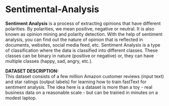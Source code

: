 # Sentimental-Analysis

<b>Sentiment Analysis</b> is a process of extracting opinions that have different polarities. By polarities, we mean positive, negative or neutral. It is also known as opinion mining and polarity detection. With the help of sentiment analysis, you can find out the nature of opinion that is reflected in documents, websites, social media feed, etc. Sentiment Analysis is a type of classification where the data is classified into different classes. These classes can be binary in nature (positive or negative) or, they can have multiple classes (happy, sad, angry, etc.).

<b>DATASET DESCRIPTION:</b><br/>
This dataset consists of a few million Amazon customer reviews (input text) and star ratings (output labels) for learning how to train fastText for sentiment analysis.
The idea here is a dataset is more than a toy - real business data on a reasonable scale - but can be trained in minutes on a modest laptop.
